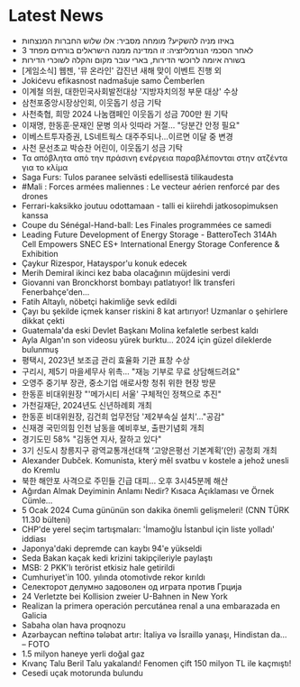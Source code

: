# Latest News
-  באיזו מניה להשקיע? מומחה מסביר: אלו שלוש החברות המנצחות
-  3 לאחר הסכמי הנורמליזציה: זו המדינה ממנה הישראלים בורחים מפחד
-  בשורה איומה לרוכשי הדירות, בארי עובר מקום והקלה לשוכרי הדירות
-  [게임소식] 웹젠, '뮤 온라인' 갑진년 새해 맞이 이벤트 진행 외
-  Jokićevu efikasnost nadmašuje samo Čemberlen
-  이계철 의원, 대한민국사회발전대상 '지방자치의정 부문 대상' 수상
-  삼천포중앙시장상인회, 이웃돕기 성금 기탁
-  사천축협, 희망 2024 나눔캠페인 이웃돕기 성금 700만 원 기탁
-  이재명, 한동훈·문재인 문병 의사 잇따라 거절… "당분간 안정 필요"
-  이베스트투자증권, LS네트웍스 대주주되나…이르면 이달 중 변경
-  사천 문선초교 박승찬 어린이, 이웃돕기 성금 기탁
-  Τα απόβλητα από την πράσινη ενέργεια παραβλέπονται στην ατζέντα για το κλίμα
-  Saga Furs: Tulos paranee selvästi edellisestä tilikaudesta
-  #Mali : Forces armées maliennes : Le vecteur aérien renforcé par des drones
-  Ferrari-kaksikko joutuu odottamaan - talli ei kiirehdi jatkosopimuksen kanssa
-  Coupe du Sénégal-Hand-ball: Les Finales programmées ce samedi
-  Leading Future Development of Energy Storage - BatteroTech 314Ah Cell Empowers SNEC ES+ International Energy Storage Conference & Exhibition
-  Çaykur Rizespor, Hatayspor'u konuk edecek
-  Merih Demiral ikinci kez baba olacağının müjdesini verdi
-  Giovanni van Bronckhorst bombayı patlatıyor! İlk transferi Fenerbahçe'den...
-  Fatih Altaylı, nöbetçi hakimliğe sevk edildi
-  Çayı bu şekilde içmek kanser riskini 8 kat artırıyor! Uzmanlar o şehirlere dikkat çekti
-  Guatemala'da eski Devlet Başkanı Molina kefaletle serbest kaldı
-  Ayla Algan'ın son videosu yürek burktu... 2024 için güzel dileklerde bulunmuş
-  평택시, 2023년 보조금 관리 효율화 기관 표창 수상
-  구리시, 제5기 마을세무사 위촉… "재능 기부로 무료 상담해드려요"
-  오영주 중기부 장관, 중소기업 애로사항 청취 위한 현장 방문
-  한동훈 비대위원장 "'메가시티 서울' 구체적인 정책으로 추진"
-  가천길재단, 2024년도 신년하례회 개최
-  한동훈 비대위원장, 김건희 업무전담 '제2부속실 설치'…"공감"
-  신재경 국민의힘 인천 남동을 예비후보, 출판기념회 개최
-  경기도민 58% "김동연 지사, 잘하고 있다"
-  3기 신도시 창릉지구 광역교통개선대책 ‘고양은평선 기본계획’(안) 공청회 개최
-  Alexander Dubček. Komunista, který měl svatbu v kostele a jehož unesli do Kremlu
-  북한 해안포 사격으로 주민들 긴급 대피... 오후 3시45분께 해산
-  Ağırdan Almak Deyiminin Anlamı Nedir? Kısaca Açıklaması ve Örnek Cümle…
-  5 Ocak 2024 Cuma gününün son dakika önemli gelişmeleri! (CNN TÜRK 11.30 bülteni)
-  CHP'de yerel seçim tartışmaları: 'İmamoğlu İstanbul için liste yolladı' iddiası
-  Japonya'daki depremde can kaybı 94'e yükseldi
-  Seda Bakan kaçak kedi krizini takipçileriyle paylaştı
-  MSB: 2 PKK'lı terörist etkisiz hale getirildi
-  Cumhuriyet'in 100. yılında otomotivde rekor kırıldı
-  Селекторот делумно задоволен од играта против Грција
-  24 Verletzte bei Kollision zweier U-Bahnen in New York
-  Realizan la primera operación percutánea renal a una embarazada en Galicia
-  Sabaha olan hava proqnozu
-  Azərbaycan neftinə tələbat artır: İtaliya və İsraillə yanaşı, Hindistan da… – FOTO
-  1.5 milyon haneye yerli doğal gaz
-  Kıvanç Talu Beril Talu yakalandı! Fenomen çift 150 milyon TL ile kaçmıştı!
-  Cesedi uçak motorunda bulundu
